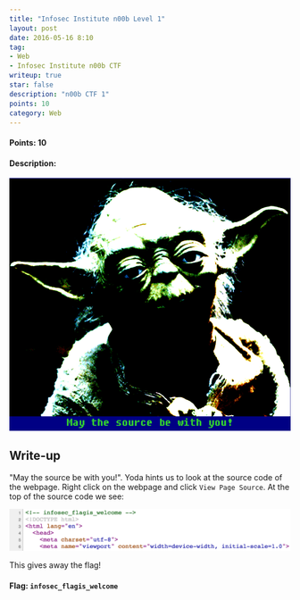 ```yaml
---
title: "Infosec Institute n00b Level 1"
layout: post
date: 2016-05-16 8:10
tag:
- Web
- Infosec Institute n00b CTF
writeup: true
star: false
description: "n00b CTF 1"
points: 10
category: Web
---
```


#### Points: 10

#### Description:

![Markdowm Image][1]

[1]: /assets/images/InfosecInstin00b/yoda1.png

## Write-up

"May the source be with you!". Yoda hints us to look at the source code of the webpage. Right click on the webpage and click `View Page Source`. At the top of the source code we see:

![Markdowm Image][2]

[2]: /assets/images/InfosecInstin00b/source1.png

This gives away the flag!

#### Flag: `infosec_flagis_welcome`
